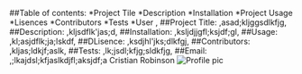 ##Table of contents: 
 *Project Tile 
 *Description 
 *Installation 
 *Project Usage 
 *Lisences 
 *Contributors 
 *Tests 
 *User 
,
 ##Project Title: 
,asad;kljggsdlkfjg,
 ##Description: 
,kljsdflk'jas;d,
 ##Installation: 
,ksljdjjgfl;ksjdf;gl,
 ##Usage: 
,kl;asjdflk;ja;lskdf,
 ##DLisence: 
,ksdjhl'jks;dlkfgj,
 ##Contributors: 
,kljas;ldkjf;aslk,
 ##Tests: 
,lk;jsdl;kfjg;sldkfjg,
 ##Email: 
,;lkajdsl;kfjaslkdjfl;aksjdf;a
Cristian Robinson
![Profile pic](https://avatars3.githubusercontent.com/u/56734416?v=4)

